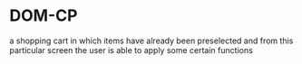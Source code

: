 # DOM-CP
a shopping cart in which items have already been preselected and from this particular screen the user is able to apply some certain functions
